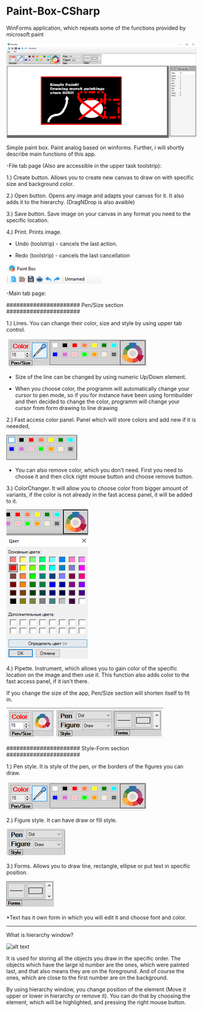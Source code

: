 # Paint-Box-CSharp
WinForms application, which repeats some of the functions provided by microsoft paint

![alt text](https://github.com/Sturmik/Paint-Box-CSharp/blob/master/ShowcaseImages/SimplePaint.PNG?raw=true)

Simple paint box. Paint analog based on winforms.
Further, i will shortly describe main functions of this app.

-File tab page (Also are accessible in the upper task toolstrip):

1.) Create button. Allows you to create new canvas to draw on
with specific size and background color.

2.) Open button. Opens any image and adapts your canvas for it. It also
adds it to the hierarchy. (DragNDrop is also avaible)

3.) Save button. Save image on your canvas in any format you need to the specific location.

4.) Print. Prints image.

* Undo (toolstrip) - cancels the last action.

* Redo (toolstrip) - cancels the last cancellation 

![alt text](https://github.com/Sturmik/Paint-Box-CSharp/blob/master/ShowcaseImages/UpperToolBar.PNG?raw=true)

-Main tab page:

###################### Pen/Size section ######################

1.) Lines. You can change their color, size and style by using upper tab control.

![alt text](https://github.com/Sturmik/Paint-Box-CSharp/blob/master/ShowcaseImages/PenLine.PNG?raw=true)

* Size of the line can be changed by using numeric Up/Down element.

* When you choose color, the programm will automatically change your cursor to pen mode, so if
you for instance have been using formbuilder and then decided to change the color, programm will
change your cursor from form drawing to line drawing

2.) Fast access color panel. Panel which will store colors and add new if it is neeeded,

![alt text](https://github.com/Sturmik/Paint-Box-CSharp/blob/master/ShowcaseImages/Lines.PNG?raw=true)

* You can also remove color, which you don't need. First you need to choose it and then
click right mouse button and choose remove button.

3.) ColorChanger. It will allow you to choose color from bigger amount of variants, if 
the color is not already in the fast access panel, it will be added to it.

![alt text](https://github.com/Sturmik/Paint-Box-CSharp/blob/master/ShowcaseImages/ColorChoose.PNG?raw=true)

4.) Pipette. Instrument, which allows you to gain color of the specific location on the image and
then use it. This function also adds color to the fast access panel, if it isn't there.

If you change the size of the app, Pen/Size section will shorten itself to fit in.

![alt text](https://github.com/Sturmik/Paint-Box-CSharp/blob/master/ShowcaseImages/SizeAdapt.PNG?raw=true)

###################### Style-Form section ######################

1.) Pen style. It is style of the pen, or the borders of the figures you can draw.

![alt text](https://github.com/Sturmik/Paint-Box-CSharp/blob/master/ShowcaseImages/PenLine.PNG?raw=true)

2.) Figure style. It can have draw or fill style.

![alt text](https://github.com/Sturmik/Paint-Box-CSharp/blob/master/ShowcaseImages/Style.PNG?raw=true)

3.) Forms. Allows you to draw line, rectangle, ellipse or put text in specific position.

![alt text](https://github.com/Sturmik/Paint-Box-CSharp/blob/master/ShowcaseImages/Forms.PNG?raw=true)

*Text has it own form in which you will edit it and choose font and color.

----------------------------------------------------------------------------------------------------------------

What is hierarchy window?

![alt text](https://github.com/[username]/[reponame]/blob/[branch]/image.jpg?raw=true)

It is used for storing all the objects you draw in the specific order.
The objects which have the large id number are the ones, which were painted last, and that
also means they are on the foreground. And of course the ones, which are close to the first number are on the
background.

By using hierarchy window, you change position of the element (Move it upper or lower in hierarchy or remove it).
You can do that by choosing the element, which will be highlighted, and pressing the right mouse button.
